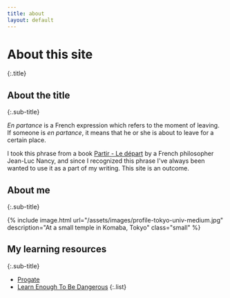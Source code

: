 ```yaml
---
title: about
layout: default
---
```


# About this site
{:.title}

## About the title
{:.sub-title}

*En partance* is a French expression which refers to the moment of leaving. If someone is *en partance*, it means that he or she is about to leave for a certain place.

I took this phrase from a book [Partir - Le départ](https://www.amazon.co.jp/Partir-d%C3%A9part-Jean-Luc-Nancy/dp/2227481811) by a French philosopher Jean-Luc Nancy, and since I recognized this phrase I've always been wanted to use it as a part of my writing. This site is an outcome.



## About me
{:.sub-title}

{% include image.html url="/assets/images/profile-tokyo-univ-medium.jpg" description="At a small temple in Komaba, Tokyo" class="small" %}


## My learning resources
{:.sub-title}

- [Progate](https://prog-8.com)
- [Learn Enough To Be Dangerous](https://learnenough.com)
{:.list}
